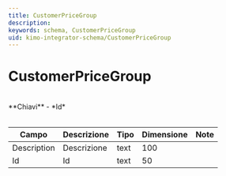 ```yaml
---
title: CustomerPriceGroup
description:
keywords: schema, CustomerPriceGroup
uid: kimo-integrator-schema/CustomerPriceGroup
---
```


# CustomerPriceGroup

<br>
**Chiavi**
- *Id*
<br><br>

| Campo | Descrizione | Tipo | Dimensione | Note |
| --- | --- | --- | --- | --- |
| Description | Descrizione | text | 100 |  |
| Id | Id | text | 50 |  |

